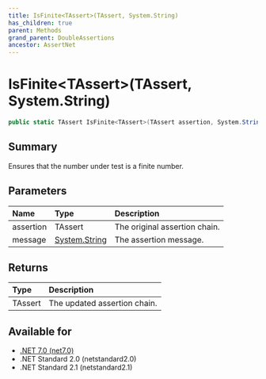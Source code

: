 ```yaml
---
title: IsFinite<TAssert>(TAssert, System.String)
has_children: true
parent: Methods
grand_parent: DoubleAssertions
ancestor: AssertNet
---
```

# IsFinite&lt;TAssert&gt;(TAssert, System.String)

```csharp
public static TAssert IsFinite<TAssert>(TAssert assertion, System.String message);
```

## Summary
Ensures that the number under test is a finite number.

## Parameters
| Name      | Type                                                                        | Description                   |
|:----------|:----------------------------------------------------------------------------|:------------------------------|
| assertion | TAssert                                                                     | The original assertion chain. |
| message   | [System.String](https://learn.microsoft.com/en-us/dotnet/api/system.string) | The assertion message.        |


## Returns
| Type    | Description                  |
|:--------|:-----------------------------|
| TAssert | The updated assertion chain. |

## Available for
- [.NET 7.0 (net7.0)](https://versionsof.net/core/7.0/)
- .NET Standard 2.0 (netstandard2.0)
- .NET Standard 2.1 (netstandard2.1)
